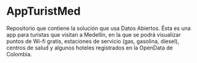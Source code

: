 # AppTuristMed
Repositorio que contiene la solución que usa Datos Abiertos. Ésta es una app para turistas que visitan a Medellín, en la que se podrá visualizar puntos de Wi-fi gratis, estaciones de servicio (gas, gasolina, diesel), centros de salud y algunos hoteles registrados en la OpenData de Colombia.
